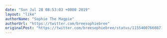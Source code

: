 ```yaml
---
date: "Sun Jul 28 08:53:03 +0000 2019"
layout: "like"
authorName: "Sophie The Magpie"
authorUrl: "https://twitter.com/breesophiebree"
originalPost: "https://twitter.com/breesophiebree/status/1155400766087139329"
---
```

